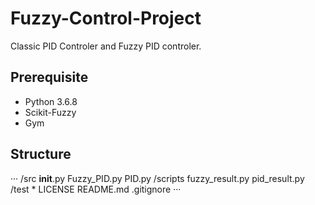 # Fuzzy-Control-Project

Classic PID Controler and Fuzzy PID controler.

## Prerequisite

* Python 3.6.8
* Scikit-Fuzzy
* Gym

## Structure

···
/src
    __init__.py
    Fuzzy_PID.py
    PID.py
/scripts
    fuzzy_result.py
    pid_result.py
/test
    *
LICENSE
README.md
.gitignore
···
